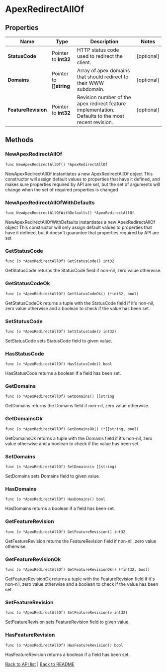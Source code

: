 # ApexRedirectAllOf

## Properties

Name | Type | Description | Notes
------------ | ------------- | ------------- | -------------
**StatusCode** | Pointer to **int32** | HTTP status code used to redirect the client. | [optional] 
**Domains** | Pointer to **[]string** | Array of apex domains that should redirect to their WWW subdomain. | [optional] 
**FeatureRevision** | Pointer to **int32** | Revision number of the apex redirect feature implementation. Defaults to the most recent revision. | [optional] 

## Methods

### NewApexRedirectAllOf

`func NewApexRedirectAllOf() *ApexRedirectAllOf`

NewApexRedirectAllOf instantiates a new ApexRedirectAllOf object
This constructor will assign default values to properties that have it defined,
and makes sure properties required by API are set, but the set of arguments
will change when the set of required properties is changed

### NewApexRedirectAllOfWithDefaults

`func NewApexRedirectAllOfWithDefaults() *ApexRedirectAllOf`

NewApexRedirectAllOfWithDefaults instantiates a new ApexRedirectAllOf object
This constructor will only assign default values to properties that have it defined,
but it doesn't guarantee that properties required by API are set

### GetStatusCode

`func (o *ApexRedirectAllOf) GetStatusCode() int32`

GetStatusCode returns the StatusCode field if non-nil, zero value otherwise.

### GetStatusCodeOk

`func (o *ApexRedirectAllOf) GetStatusCodeOk() (*int32, bool)`

GetStatusCodeOk returns a tuple with the StatusCode field if it's non-nil, zero value otherwise
and a boolean to check if the value has been set.

### SetStatusCode

`func (o *ApexRedirectAllOf) SetStatusCode(v int32)`

SetStatusCode sets StatusCode field to given value.

### HasStatusCode

`func (o *ApexRedirectAllOf) HasStatusCode() bool`

HasStatusCode returns a boolean if a field has been set.

### GetDomains

`func (o *ApexRedirectAllOf) GetDomains() []string`

GetDomains returns the Domains field if non-nil, zero value otherwise.

### GetDomainsOk

`func (o *ApexRedirectAllOf) GetDomainsOk() (*[]string, bool)`

GetDomainsOk returns a tuple with the Domains field if it's non-nil, zero value otherwise
and a boolean to check if the value has been set.

### SetDomains

`func (o *ApexRedirectAllOf) SetDomains(v []string)`

SetDomains sets Domains field to given value.

### HasDomains

`func (o *ApexRedirectAllOf) HasDomains() bool`

HasDomains returns a boolean if a field has been set.

### GetFeatureRevision

`func (o *ApexRedirectAllOf) GetFeatureRevision() int32`

GetFeatureRevision returns the FeatureRevision field if non-nil, zero value otherwise.

### GetFeatureRevisionOk

`func (o *ApexRedirectAllOf) GetFeatureRevisionOk() (*int32, bool)`

GetFeatureRevisionOk returns a tuple with the FeatureRevision field if it's non-nil, zero value otherwise
and a boolean to check if the value has been set.

### SetFeatureRevision

`func (o *ApexRedirectAllOf) SetFeatureRevision(v int32)`

SetFeatureRevision sets FeatureRevision field to given value.

### HasFeatureRevision

`func (o *ApexRedirectAllOf) HasFeatureRevision() bool`

HasFeatureRevision returns a boolean if a field has been set.


[Back to API list](../README.md#documentation-for-api-endpoints) | [Back to README](../README.md)


